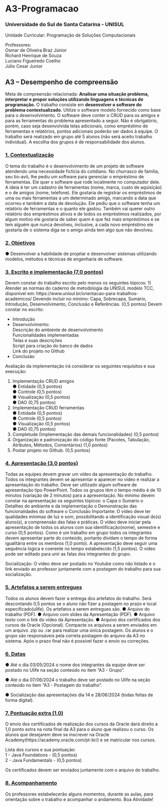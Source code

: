 # A3-Programacao
 
<h3>Universidade do Sul de Santa Catarina - UNISUL</h3>
Unidade Curricular: Programação de Soluções Computacionais
<p>Professores:<br />
  Osmar de Oliveira Braz Júnior<br />
  Richard Henrique de Souza<br />
  Luciano Figueiredo Coelho<br />
  Júlio Cesar Junior<br />
</p>
  
   <h2>A3 – Desempenho de compreensão</h2>

Meta de compreensão relacionada: <b>Analisar uma situação problema, interpretar e propor soluções
utilizando linguagens e técnicas de programação.</b>
O trabalho consiste em <b>desenvolver o software do problema contextualizado.</b> Utilize o software
modelo fornecido como base para o desenvolvimento. O software deve conter o CRUD para os amigos e
para as ferramentas do problema apresentado a seguir. Não é obrigatório, porém, caso seja desenvolvida
telas adicionais, como empréstimo de ferramentas e relatórios, pontos adicionais poderão ser dados à
equipe. O trabalho será realizado em grupo até 5 alunos (não será aceito trabalho individual). A escolha
dos grupos é de responsabilidade dos alunos.

<h3><u><b>1. Contextualização</b></u></h3>
O tema do trabalho é o desenvolvimento de um projeto de software atendendo uma necessidade
fictícia do cotidiano.
No churrasco de família, seu tio-avô, lhe pediu um software para gerenciar o empréstimo de
ferramentas. Ele quer o software que rode localmente no computador dele. A ideia é ter um cadastro de
ferramentas (nome, marca, custo de aquisição) e o de amigos (nome, telefone).
Ele gostaria de registrar os empréstimos de uma ou mais ferramentas a um determinado amigo,
marcando a data que ocorreu e também a data de devolução.
Ele pediu que o software tenha um relatório de ferramentas e o quanto ele gastou. Também vai
querer outro relatório dos empréstimos ativos e de todos os empréstimos realizados, por algum motivo ele
gostaria de saber quem é que fez mais empréstimos e se tem alguém que nunca devolveu, inclusive, a cada
novo empréstimo ele gostaria de o sistema diga se o amigo ainda tem algo que não devolveu.

<h3><u><b>2. Objetivos</b></u></h3>
● Desenvolver a habilidade de projetar e desenvolver sistemas utilizando modelos, métodos e técnicas
de engenharia de software.

<h3><u><b>3. Escrito e implementação (7,0 pontos)</b></u></h3>
Devem constar do trabalho escrito pelo menos os seguintes tópicos:
  1) Atender as normas do caderno de metodologia da UNISUL modelo TCC, disponível em: https://www.unisul.br/orientacao-para-trabalhos-academicos/
  Devendo incluir no mínimo: Capa, Sobrecapa, Sumário, Introdução, Desenvolvimento, Conclusão
  e Referências. (0,5 pontos)
  Devem constar no escrito:<br />
  
- Introdução
- Desenvolvimento: <br />
  Descrição do ambiente de desenvolvimento<br />
  Funcionalidades implementadas<br />
  Telas e suas descrições<br />
  Script para criação do banco de dados<br />
  Link do projeto no Github<br />
- Conclusão

 Avaliação da implementação irá considerar os seguintes requisitos e sua execução:
 1) Implementação CRUD amigos<br />
    ● Entidade (0,5 pontos)<br />
    ● Controle (0,5 pontos)<br />
    ● Visualização (0,5 pontos)<br />
    ● DAO (0,75 pontos)<br />
 2) Implementação CRUD ferramentas<br />
    ● Entidade (0,5 pontos)<br />
    ● Controle (0,5 pontos)<br />
    ● Visualização (0,5 pontos)<br />
    ● DAO (0,75 pontos)<br />
 3) Completude (Implementação das demais funcionalidades) (0,5 pontos)
 4) Organização e padronização do código fonte (Pacotes, Tabulação, Atributos, Métodos, Comentários) (1,0 pontos)
 5) Postar projeto no Github. (0,5 pontos)
 
<h3><u><b>4. Apresentação (3,0 pontos)</b></u></h3>
 Todas as equipes devem gravar um vídeo da apresentação do trabalho. Todos os integrantes devem
se apresentar e aparecer no vídeo e realizar a apresentação do trabalho. Deve ser utilizado algum software
de apresentação tipo PowerPoint. Todos os grupos têm o tempo médio é de 10 minutos (variação de 2
minutos) para a apresentação.
 No mínimo devem constar na apresentação os seguintes tópicos:
  o Capa
  o Sumário
  o Detalhes do ambiente e da implementação
  o Demonstração das funcionalidades do software
  o Conclusão
 Importante: O vídeo deve ter qualidades mínimas de luz e som, possibilitando a identificação visual
do(s) aluno(s), a compreensão das falas e práticas. O vídeo deve iniciar pela apresentação de todos os
alunos com sua identificação(nome), semestre e curso (0,5 pontos). Como é um trabalho em grupo todos
os integrantes devem apresentar parte do conteúdo, portanto dividam o tempo de forma igualitária entre
os membros (1,0 ponto). A apresentação deve seguir uma sequência lógica e coerente no tempo
estabelecido (1,5 pontos). O vídeo pode ser editado para unir as falas dos integrantes do grupo.

Socialização: O vídeo deve ser postado no Youtube como não listado e o link enviado ao professor
juntamente com a postagem do trabalho para sua socialização.

<h3><u><b>5. Artefatos a serem entregues</b></u></h3>
 Todos os alunos devem fazer a entrega dos artefatos do trabalho. Será descontando 0,5 pontos se o aluno
não fizer a postagem no prazo e local especificado(ulife). Os artefatos a serem entregues são.
 ● Arquivo do trabalho (PDF).
 ● Arquivo com slides da Apresentação (PDF).
 ● Arquivo texto com o link do vídeo da Apresentação.
 ● Arquivo dos certificados dos cursos da Oracle (Opcional).
Compacte os arquivos a serem enviados em um arquivo .zip ou .rar para realizar uma única postagem.
Os alunos e o grupo são responsáveis pela correta postagem do arquivo da A3 no sistema. Após o prazo
final não é possível fazer o envio ou correções.

<h3><u><b>6. Datas</b></u></h3>
 ● Até o dia 03/05/2024 o nome dos integrantes da equipe deve ser postado no Ulife na seção conteúdo
no item “A3 - Grupo”.

 ● Até o dia 07/06/2024 o trabalho deve ser postado no Ulife na seção conteúdo no item “A3 -
Postagem do trabalho”.

 ● Socialização das apresentações dia 14 e 28/06/2024 (todas feitas de forma digital).
 
<h3><u><b>7. Pontuação extra (1,0)</b></u></h3>
 O envio dos certificados de realização dos cursos da Oracle dará direito a 1,0 ponto extra na nota
final da A3 para o aluno que realizou o curso. Os alunos que desejarem deve se inscrever na Oracle
Academy(https://academy.oracle.com/pt-br/) e se matricular nos cursos.

Lista dos cursos e sua pontuação:<br />
 1 - Java Foundations - (0,5 pontos)<br />
 2 - Java Fundamentals - (0,5 pontos)<br />

Os certificados devem ser enviados juntamente com o arquivo do trabalho.

<h3><u><b>8. Acompanhamento</b></u></h3>
Os professores estabelecerão alguns momentos, durante as aulas, para orientação sobre o
trabalho e acompanhar o andamento.
Boa Atividade!
